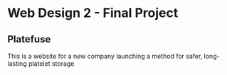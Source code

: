 # Web Design 2 - Final Project

## Platefuse

This is a website for a new company launching a method for safer, long-lasting platelet storage